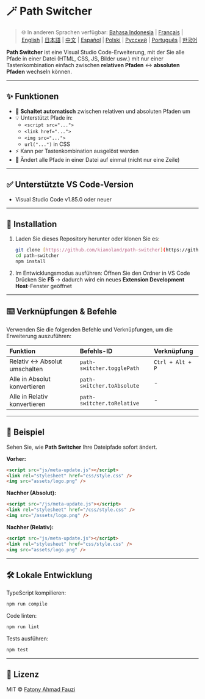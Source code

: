 # 🪄 Path Switcher

> 🌐 In anderen Sprachen verfügbar: [Bahasa Indonesia](docs/lang/README-ID.md) | [Français](docs/lang/README-FR.md) | [English](README.md) | [日本語](docs/lang/README-JP.md) | [中文](docs/lang/README-ZH.md) | [Español](docs/lang/README-ES.md) | [Polski](docs/lang/README-PL.md) | [Русский](docs/lang/README-RU.md) | [Português](docs/lang/README-PT.md) | [한국어](docs/lang/README-KO.md)

**Path Switcher** ist eine Visual Studio Code-Erweiterung, mit der Sie alle Pfade in einer Datei (HTML, CSS, JS, Bilder usw.) mit nur einer Tastenkombination einfach zwischen **relativen Pfaden** ↔️ **absoluten Pfaden** wechseln können.

---

## ✨ Funktionen

- 🔁 **Schaltet automatisch** zwischen relativen und absoluten Pfaden um
- 💡 Unterstützt Pfade in:
  - `<script src="...">`
  - `<link href="...">`
  - `<img src="...">`
  - `url("...")` in CSS
- ⚡ Kann per Tastenkombination ausgelöst werden
- 🧭 Ändert alle Pfade in einer Datei auf einmal (nicht nur eine Zeile)

---

## ✅ Unterstützte VS Code-Version

- Visual Studio Code v1.85.0 oder neuer

---

## 🧩 Installation

1.  Laden Sie dieses Repository herunter oder klonen Sie es:
    ```bash
    git clone [https://github.com/kianoland/path-switcher](https://github.com/kianoland/path-switcher)
    cd path-switcher
    npm install
    ```
2.  Im Entwicklungsmodus ausführen:
    Öffnen Sie den Ordner in VS Code
    Drücken Sie **F5** → dadurch wird ein neues **Extension Development Host**-Fenster geöffnet

---

## ⌨️ Verknüpfungen & Befehle

Verwenden Sie die folgenden Befehle und Verknüpfungen, um die Erweiterung auszuführen:

| Funktion                      | Befehls-ID                 | Verknüpfung      |
| :---------------------------- | :------------------------- | :--------------- |
| Relativ ↔️ Absolut umschalten | `path-switcher.togglePath` | `Ctrl + Alt + P` |
| Alle in Absolut konvertieren  | `path-switcher.toAbsolute` | -                |
| Alle in Relativ konvertieren  | `path-switcher.toRelative` | -                |

---

## 🧠 Beispiel

Sehen Sie, wie **Path Switcher** Ihre Dateipfade sofort ändert.

**Vorher:**

```html
<script src="js/meta-update.js"></script>
<link rel="stylesheet" href="css/style.css" />
<img src="assets/logo.png" />
```

**Nachher (Absolut):**

```html
<script src="/js/meta-update.js"></script>
<link rel="stylesheet" href="/css/style.css" />
<img src="/assets/logo.png" />
```

**Nachher (Relativ):**

```html
<script src="js/meta-update.js"></script>
<link rel="stylesheet" href="css/style.css" />
<img src="assets/logo.png" />
```

---

## 🛠️ Lokale Entwicklung

TypeScript kompilieren:

```bash
npm run compile
```

Code linten:

```bash
npm run lint
```

Tests ausführen:

```bash
npm test
```

---

## 🧾 Lizenz

MIT © [Fatony Ahmad Fauzi](../../LICENSE)
